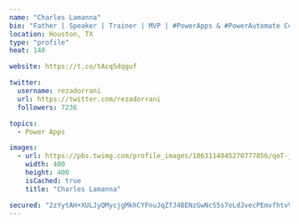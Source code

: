 ```yaml
---
name: "Charles Lamanna"
bio: "Father | Speaker | Trainer | MVP | #PowerApps & #PowerAutomate Community Super User | YouTuber Right-pointing triangle http://youtube.com/c/rezadorrani | Learn - Share - Clockwise rightwards and leftwards open circle arrows"
location: Houston, TX
type: "profile"
heat: 140

website: https://t.co/tAcqSdqguf

twitter:
  username: rezadorrani
  url: https://twitter.com/rezadorrani
  followers: 7236

topics:
  - Power Apps

images:
  - url: https://pbs.twimg.com/profile_images/1063114045270777856/qeT-jpWr_400x400.jpg
    width: 400
    height: 400
    isCached: true
    title: "Charles Lamanna"

secured: "2zYytAH+XULJyQMycjgMkhCYFnuJqZfJ4BENzGwNcS5s7oLdJvecPEmvfhtvV1MUxvsIUzFQ3mQxfRdZSnQFrIsangsl+pR8FLBpryHCKAKp/KX0CSggTsev+dPhDWoimhNmNc+u59X9o5BbqXC/3QKG8SmV6XBtZmB7nNCwPnZP1mo50PYGAmSTCJEaaHR1j2GNjk4HhdJP6KpQ8tTJ7LB/wnMgKtYiIHJIIm/sZoAGGE6JTsxh12DtEcphK658fjc+2WUTlo/hO1qNx2D9zu0QA4uu/IpqJ28XPU0pS59/KfDOCwyKPWdpsMwpAJ04sAbjtwopLeSShN6KH9xdxUwl2qfFD4KVUjSM4H+nZm7LAMD9Bj+Myf7NJXBB+hex2D5vkeJ3jx6KcHqVaxvhCculaaSpan3Lw+eUG6gxqg0=;++Rb54tK4h3lO0RPLp79xw=="
---
```


